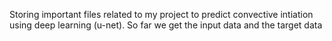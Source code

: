 Storing important files related to my project to predict convective intiation using deep learning (u-net).
So far we get the input data and the target data
